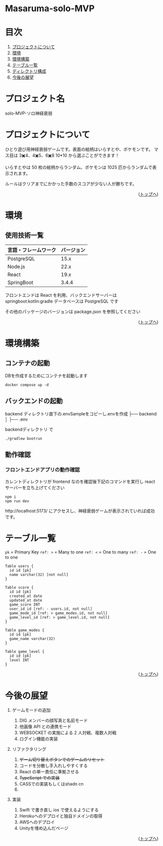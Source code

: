 # Masaruma-solo-MVP

<div id="top"></div>



# 目次

1. [プロジェクトについて](#プロジェクトについて)
2. [環境](#環境)
3. [環境構築](#環境構築)
4. [テーブル一覧](#テーブル一覧)
5. [ディレクトリ構成](#ディレクトリ構成)
6. [今後の展望](#今後の展望)

<!-- プロジェクト名を記載 -->

# プロジェクト名

solo-MVP-ソロ神経衰弱

<!-- プロジェクトについて -->

# プロジェクトについて

ひとり遊び用神経衰弱ゲームです。表面の絵柄はいらすとや、ポケモンです。
マス目は 3✖️4、4✖️5、6✖️8 10*10 から選ぶことができます！

いらすとやは 50 枚の絵柄からランダム、ポケモンは 1025 匹からランダムで表示されます。

ルールはクリアまでにかかった手数のスコアが少ない人が勝ちです。

<p align="right">(<a href="#top">トップへ</a>)</p>

# 環境

<!-- 言語、フレームワーク、ミドルウェア、インフラの一覧とバージョンを記載 -->

## 使用技術一覧

<!-- シールド一覧 -->
<!-- 該当するプロジェクトの中から任意のものを選ぶ-->

[//]: # (<p style="display: inline">)

[//]: # (  <!-- フロントエンドのフレームワーク一覧 -->)

[//]: # (<img src="https://img.shields.io/badge/-Html5-E34F26.svg?logo=html5&style=plastic">)

[//]: # (<img src="https://img.shields.io/badge/-Css3-1572B6.svg?logo=css3&style=plastic">)

[//]: # (<img src="https://img.shields.io/badge/-Javascript-F7DF1E.svg?logo=javascript&style=plastic">)

[//]: # (<img src="https://img.shields.io/badge/-React-61DAFB.svg?logo=react&style=plastic">)

[//]: # (  <!-- バックエンドのフレームワーク一覧 -->)

[//]: # (  <!-- バックエンドの言語一覧 -->)

[//]: # (  <img src="https://img.shields.io/badge/-Node.js-339933.svg?logo=node.js&style=plastic">)

[//]: # (  <img src="https://img.shields.io/badge/-Postgresql-336791.svg?logo=postgresql&style=plastic">)

| 言語・フレームワーク | バージョン |
|------------|-------|
| PostgreSQL | 15.x  |
| Node.js    | 22.x  |
| React      | 19.x  |
| SpringBoot | 3.4.4  |

フロントエンドは React を利用、バックエンドサーバーは springboot:kotlin:gradle
データベースは PostgreSQL です

その他のパッケージのバージョンは package.json を参照してください

<p align="right">(<a href="#top">トップへ</a>)</p>

# 環境構築

<!-- コンテナの作成方法、パッケージのインストール方法など、開発環境構築に必要な情報を記載 -->


## コンテナの起動
DBを作成するためにコンテナを起動します

```
docker compose up -d
```


## バックエンドの起動
backend ディレクトリ直下の.envSampleをコピーし.envを作成
├── backend
│ ├── .env

 backendディレクトリ で
```
./gradlew bootrun
```


## 動作確認

### フロントエンドアプリの動作確認

カレントディレクトリが frontend なのを確認後下記のコマンドを実行し react サーバーを立ち上げてください

```
npm i
npm run dev
```

http://localhost:5173/ にアクセスし、神経衰弱ゲームが表示されていれば成功です。


# テーブル一覧

`pk` = Primary Key
`ref: >` = Many to one
`ref: <` = One to many
`ref: -` = One to one


```
Table users {
  id id [pk]
  name varchar(32) [not null]
}
```

```
Table score {
  id id [pk]
  created_at date
  updated_at date
  game_score INT
  user_id id [ref: - users.id, not null]
  game_mode_id [ref: > game_modes.id, not null]
  game_level_id [ref: > game_level.id, not null]
}
```


```
Table game_modes {
  id id [pk]
  game_name varchar(32)
}
```
```
Table game_level {
  id id [pk]
  level INT
}
```

<p align="right">(<a href="#top">トップへ</a>)</p>

# 今後の展望

1. ゲームモードの追加
    1. DIG メンバーの顔写真と名前モード
    2. 他画像 API との連携モード
    3. WEBSOCKET の実施による 2 人対戦、複数人対戦
    4. ログイン機能の実装
2. リファクタリング
    1. ~~ゲーム切り替えボタンでのゲームのリセット~~
    2. コードを分散し手入れしやすくする
    3. React の単一責任に準拠させる
    4. ~~TypeScript での実装~~
   5. CASSでの実装もしくはshadn cn
   6. 
3. 実装

    1. Swift で書き直し ios で使えるようにする
   2. Herokuへのデプロイと独自ドメインの取得
   3. AWSへのデプロイ
   4. Unityを埋め込んだページ
<p align="right">(<a href="#top">トップへ</a>)</p>
